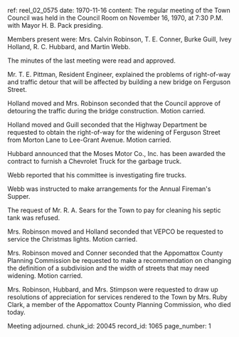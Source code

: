 ref: reel_02_0575
date: 1970-11-16
content: The regular meeting of the Town Council was held in the Council Room on November 16, 1970, at 7:30 P.M. with Mayor H. B. Pack presiding.

Members present were: Mrs. Calvin Robinson, T. E. Conner, Burke Guill, Ivey Holland, R. C. Hubbard, and Martin Webb.

The minutes of the last meeting were read and approved.

Mr. T. E. Pittman, Resident Engineer, explained the problems of right-of-way and traffic detour that will be affected by building a new bridge on Ferguson Street.

Holland moved and Mrs. Robinson seconded that the Council approve of detouring the traffic during the bridge construction. Motion carried.

Holland moved and Guill seconded that the Highway Department be requested to obtain the right-of-way for the widening of Ferguson Street from Morton Lane to Lee-Grant Avenue. Motion carried.

Hubbard announced that the Moses Motor Co., Inc. has been awarded the contract to furnish a Chevrolet Truck for the garbage truck.

Webb reported that his committee is investigating fire trucks.

Webb was instructed to make arrangements for the Annual Fireman's Supper.

The request of Mr. R. A. Sears for the Town to pay for cleaning his septic tank was refused.

Mrs. Robinson moved and Holland seconded that VEPCO be requested to service the Christmas lights. Motion carried.

Mrs. Robinson moved and Conner seconded that the Appomattox County Planning Commission be requested to make a recommendation on changing the definition of a subdivision and the width of streets that may need widening. Motion carried.

Mrs. Robinson, Hubbard, and Mrs. Stimpson were requested to draw up resolutions of appreciation for services rendered to the Town by Mrs. Ruby Clark, a member of the Appomattox County Planning Commission, who died today.

Meeting adjourned.
chunk_id: 20045
record_id: 1065
page_number: 1

